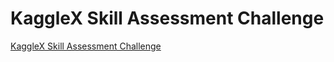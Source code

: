 # KaggleX Skill Assessment Challenge

[KaggleX Skill Assessment Challenge](https://www.kaggle.com/competitions/kagglex-cohort4)